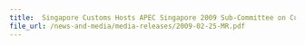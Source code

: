 ```yaml
---
title: 	Singapore Customs Hosts APEC Singapore 2009 Sub-Committee on Customs Procedures Meeting
file_url: /news-and-media/media-releases/2009-02-25-MR.pdf
---
```

